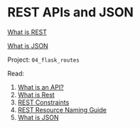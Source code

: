 # REST APIs and JSON

[What is REST](https://restfulapi.net/)

[What is JSON](https://restfulapi.net/introduction-to-json/)

Project: `04_flask_routes`

Read:
1. [What is an API?](https://restfulapi.net/what-is-an-api/)
2. [What is Rest](https://restfulapi.net/)
3. [REST Constraints](https://restfulapi.net/rest-architectural-constraints/)
4. [REST Resource Naming Guide](https://restfulapi.net/resource-naming/)
5. [What is JSON](https://restfulapi.net/introduction-to-json/)


